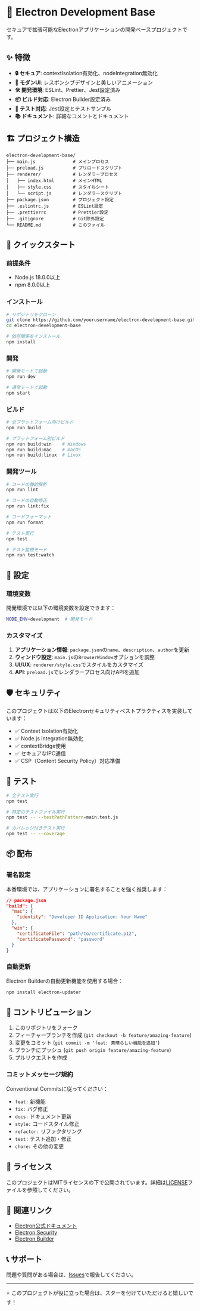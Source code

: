 # 🚀 Electron Development Base

セキュアで拡張可能なElectronアプリケーションの開発ベースプロジェクトです。

## ✨ 特徴

- **🔒 セキュア**: contextIsolation有効化、nodeIntegration無効化
- **🎨 モダンUI**: レスポンシブデザインと美しいアニメーション
- **🛠️ 開発環境**: ESLint、Prettier、Jest設定済み
- **📦 ビルド対応**: Electron Builder設定済み
- **🧪 テスト対応**: Jest設定とテストサンプル
- **📚 ドキュメント**: 詳細なコメントとドキュメント

## 🏗️ プロジェクト構造

```
electron-development-base/
├── main.js              # メインプロセス
├── preload.js           # プリロードスクリプト
├── renderer/            # レンダラープロセス
│   ├── index.html       # メインHTML
│   ├── style.css        # スタイルシート
│   └── script.js        # レンダラースクリプト
├── package.json         # プロジェクト設定
├── .eslintrc.js         # ESLint設定
├── .prettierrc          # Prettier設定
├── .gitignore           # Git除外設定
└── README.md            # このファイル
```

## 🚀 クイックスタート

### 前提条件

- Node.js 18.0.0以上
- npm 8.0.0以上

### インストール

```bash
# リポジトリをクローン
git clone https://github.com/yourusername/electron-development-base.git
cd electron-development-base

# 依存関係をインストール
npm install
```

### 開発

```bash
# 開発モードで起動
npm run dev

# 通常モードで起動
npm start
```

### ビルド

```bash
# 全プラットフォーム向けビルド
npm run build

# プラットフォーム別ビルド
npm run build:win    # Windows
npm run build:mac    # macOS
npm run build:linux  # Linux
```

### 開発ツール

```bash
# コードの静的解析
npm run lint

# コードの自動修正
npm run lint:fix

# コードフォーマット
npm run format

# テスト実行
npm test

# テスト監視モード
npm run test:watch
```

## 🔧 設定

### 環境変数

開発環境では以下の環境変数を設定できます：

```bash
NODE_ENV=development  # 開発モード
```

### カスタマイズ

1. **アプリケーション情報**: `package.json`の`name`、`description`、`author`を更新
2. **ウィンドウ設定**: `main.js`の`BrowserWindow`オプションを調整
3. **UI/UX**: `renderer/style.css`でスタイルをカスタマイズ
4. **API**: `preload.js`でレンダラープロセス向けAPIを追加

## 🛡️ セキュリティ

このプロジェクトは以下のElectronセキュリティベストプラクティスを実装しています：

- ✅ Context Isolation有効化
- ✅ Node.js Integration無効化
- ✅ contextBridge使用
- ✅ セキュアなIPC通信
- ✅ CSP（Content Security Policy）対応準備

## 🧪 テスト

```bash
# 全テスト実行
npm test

# 特定のテストファイル実行
npm test -- --testPathPattern=main.test.js

# カバレッジ付きテスト実行
npm test -- --coverage
```

## 📦 配布

### 署名設定

本番環境では、アプリケーションに署名することを強く推奨します：

```json
// package.json
"build": {
  "mac": {
    "identity": "Developer ID Application: Your Name"
  },
  "win": {
    "certificateFile": "path/to/certificate.p12",
    "certificatePassword": "password"
  }
}
```

### 自動更新

Electron Builderの自動更新機能を使用する場合：

```bash
npm install electron-updater
```

## 🤝 コントリビューション

1. このリポジトリをフォーク
2. フィーチャーブランチを作成 (`git checkout -b feature/amazing-feature`)
3. 変更をコミット (`git commit -m 'feat: 素晴らしい機能を追加'`)
4. ブランチにプッシュ (`git push origin feature/amazing-feature`)
5. プルリクエストを作成

### コミットメッセージ規約

Conventional Commitsに従ってください：

- `feat:` 新機能
- `fix:` バグ修正
- `docs:` ドキュメント更新
- `style:` コードスタイル修正
- `refactor:` リファクタリング
- `test:` テスト追加・修正
- `chore:` その他の変更

## 📄 ライセンス

このプロジェクトはMITライセンスの下で公開されています。詳細は[LICENSE](LICENSE)ファイルを参照してください。

## 🔗 関連リンク

- [Electron公式ドキュメント](https://www.electronjs.org/docs)
- [Electron Security](https://www.electronjs.org/docs/tutorial/security)
- [Electron Builder](https://www.electron.build/)

## 📞 サポート

問題や質問がある場合は、[Issues](https://github.com/yourusername/electron-development-base/issues)で報告してください。

---

⭐ このプロジェクトが役に立った場合は、スターを付けていただけると嬉しいです！ 